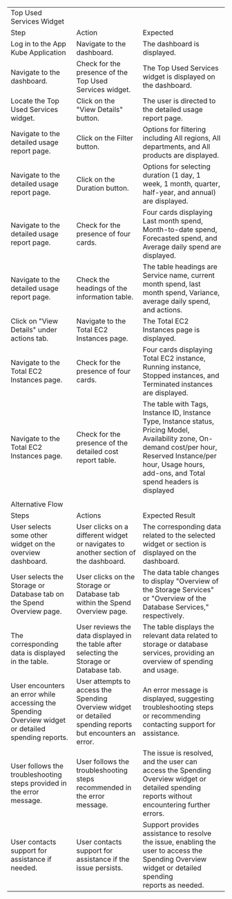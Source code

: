 | | | |
|-|-|-|
|Top Used Services Widget| | |
|Step|Action|Expected|
|Log in to the App Kube Application|Navigate to the dashboard.|The dashboard is displayed.|
|Navigate to the dashboard.|Check for the presence of the Top Used Services widget.|The Top Used Services widget is displayed on the dashboard.|
|Locate the Top Used Services widget.|Click on the "View Details" button.|The user is directed to the detailed usage report page.|
|Navigate to the detailed usage report page.|Click on the Filter button.|Options for filtering including All regions, All departments, and All products are displayed.|
|Navigate to the detailed usage report page.|Click on the Duration button.|Options for selecting duration (1 day, 1 week, 1 month, quarter, half-year, and annual) are displayed.|
|Navigate to the detailed usage report page.|Check for the presence of four cards.|Four cards displaying Last month spend, Month-to-date spend, Forecasted spend, and Average daily spend are displayed.|
|Navigate to the detailed usage report page.|Check the headings of the information table.|The table headings are Service name, current month spend, last month spend, Variance, average daily spend, and actions.|
|Click on "View Details" under actions tab.|Navigate to the Total EC2 Instances page.|The Total EC2 Instances page is displayed.|
|Navigate to the Total EC2 Instances page.|Check for the presence of four cards.|Four cards displaying Total EC2 instance, Running instance, Stopped instances, and Terminated instances are displayed.|
|Navigate to the Total EC2 Instances page.|Check for the presence of the detailed cost report table.|The table with Tags, Instance ID, Instance Type, Instance status, Pricing Model, Availability zone, On-demand cost/per hour, Reserved Instance/per hour, Usage hours, add-ons, and Total spend headers is displayed|
| | | |
|Alternative Flow| | |
|Steps|Actions|Expected Result|
|User selects some other widget on the overview dashboard.|User clicks on a different widget or navigates to another section of the dashboard.|The corresponding data related to the selected widget or section is displayed on the dashboard.|
|User selects the Storage or Database tab on the Spend Overview page.|User clicks on the Storage or Database tab within the Spend Overview page.|The data table changes to display "Overview of the Storage Services" or "Overview of the Database Services," respectively.|
|The corresponding data is displayed in the table.|User reviews the data displayed in the table after selecting the Storage or Database tab.|The table displays the relevant data related to storage or database services, providing an overview of spending and usage.|
|User encounters an error while accessing the Spending Overview widget or detailed spending reports.|User attempts to access the Spending Overview widget or detailed spending reports but encounters an error.|An error message is displayed, suggesting troubleshooting steps or recommending contacting support for assistance.|
|User follows the troubleshooting steps provided in the error message.|User follows the troubleshooting steps recommended in the error message.|The issue is resolved, and the user can access the Spending Overview widget or detailed spending reports without encountering further errors.|
|User contacts support for assistance if needed.|User contacts support for assistance if the issue persists.|Support provides assistance to resolve the issue, enabling the user to access the Spending Overview widget or detailed spending reports as needed.|
